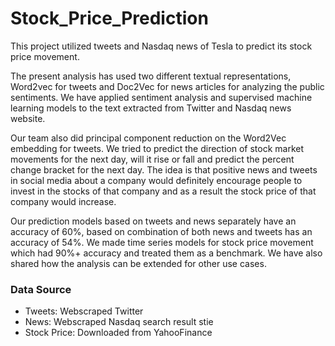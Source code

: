 # Stock_Price_Prediction
This project utilized tweets and Nasdaq news of Tesla to predict its stock price movement.

The present analysis has used two different textual representations, Word2vec for tweets and Doc2Vec for news articles for analyzing the public sentiments. We have applied sentiment analysis and supervised machine learning models to the text extracted from Twitter and Nasdaq news website.

Our team also did principal component reduction on the Word2Vec embedding for tweets. We tried to predict the direction of stock market movements for the next day, will it rise or fall and predict the percent change bracket for the next day. The idea is that positive news and tweets in social media about a company would definitely encourage people to invest in the stocks of that company and as a result the stock price of that company would increase.

Our prediction models based on tweets and news separately have an accuracy of 60%, based on combination of both news and tweets has an accuracy of 54%. We made time series models for stock price movement which had 90%+ accuracy and treated them as a benchmark. We have also shared how the analysis can be extended for other use cases.

### Data Source
- Tweets: Webscraped Twitter
- News: Webscraped Nasdaq search result stie
- Stock Price: Downloaded from YahooFinance
